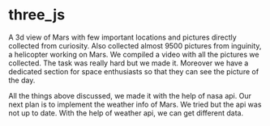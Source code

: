 # three_js
A 3d view of Mars with few important locations and pictures directly collected from curiosity.
Also collected almost 9500 pictures from inguinity, a helicopter working on Mars. We compiled a video with all the pictures we collected. The task was really hard but we made it. Moreover we have a dedicated section for space enthusiasts so that they can see the picture of the day. 

All the things above discussed, we made it with the help of nasa api. Our next plan is to implement the weather info of Mars. We tried but the api was not up to date. With the help of weather api, we can get different data.
